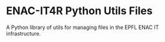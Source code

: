 # ENAC-IT4R Python Utils Files

A Python library of utils for managing files in the EPFL ENAC IT infrastructure.